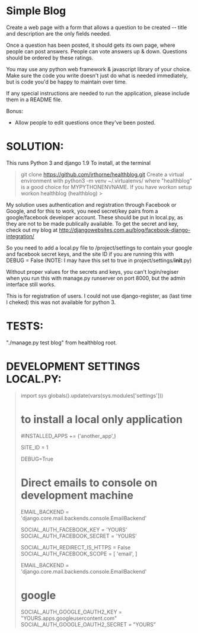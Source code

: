 Simple Blog
=============
Create a web page with a form that allows a question to be created -- title and description are the only fields needed. 

Once a question has been posted, it should gets its own page, where people can post answers. People can vote answers up & down. Questions should be ordered by these ratings. 

You may use any python web framework & javascript library of your choice. Make sure the code you write doesn't just do what is needed immediately, but is code you'd be happy to maintain over time. 

If any special instructions are needed to run the application, please include them in a README file. 

Bonus: 

* Allow people to edit questions once they've been posted.

# SOLUTION:
This runs Python 3 and django 1.9
To install, at the terminal
> git clone https://github.com/jrthorne/healthblog.git <YOUR DIR>
Create a virtual environment with
> python3 -m venv ~/.virtualenvs/<MYPYTHONENVNAME>
where "healthblog" is a good choice for MYPYTHONENVNAME. If you have workon setup
> workon healthblog
(healthblog) >

My solution uses authentication and registration through Facebook or Google, and for this to work, you need secret/key pairs from a google/facebook developer account. These should be put in local.py, as they are not to be made publically available. To get the secret and key, check out my blog at
http://djangowebsites.com.au/blog/facebook-django-integration/

So you need to add a local.py file to /project/settings to contain your google and facebook secret keys, and the site ID
if you are running this with DEBUG = False (NOTE: I may have this set to true in project/settings/__init__.py)

Without proper values for the secrets and keys, you can't login/regiser when you run this 
with manage.py runserver on port 8000, but the admin interface still works.

This is for registration of users. I could not use django-register, as (last time I cheked) this was not available for 
python 3.

# TESTS:
"./manage.py test blog" from healthblog root.

# DEVELOPMENT SETTINGS LOCAL.PY:
>import sys
>globals().update(vars(sys.modules['settings']))
>
># to install a local only application
>#INSTALLED_APPS += ('another_app',)
>
>SITE_ID = 1
>
>DEBUG=True
># Direct emails to console on development machine
>EMAIL_BACKEND = 'django.core.mail.backends.console.EmailBackend'
>
>SOCIAL_AUTH_FACEBOOK_KEY = 'YOURS'
>SOCIAL_AUTH_FACEBOOK_SECRET = 'YOURS'
>
>SOCIAL_AUTH_REDIRECT_IS_HTTPS = False
>SOCIAL_AUTH_FACEBOOK_SCOPE = [
>    'email',
>]
>
>EMAIL_BACKEND = 'django.core.mail.backends.console.EmailBackend'
>
># google
>SOCIAL_AUTH_GOOGLE_OAUTH2_KEY = "YOURS.apps.googleusercontent.com"
>SOCIAL_AUTH_GOOGLE_OAUTH2_SECRET = "YOURS"


